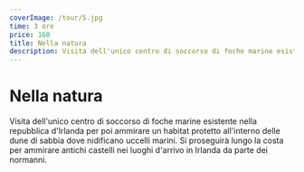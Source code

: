 ```yaml
---
coverImage: /tour/5.jpg
time: 3 ore
price: 160
title: Nella natura
description: Visita dell'unico centro di soccorso di foche marine esistente nella repubblica d'Irlanda per poi ammirare un habitat protetto all'
---
```


# Nella natura

Visita dell'unico centro di soccorso di foche marine esistente nella repubblica d'Irlanda per poi ammirare un habitat protetto all'interno delle dune di sabbia dove nidificano uccelli marini. Si proseguirà lungo la costa per ammirare antichi castelli nei luoghi d'arrivo in Irlanda da parte dei normanni.
